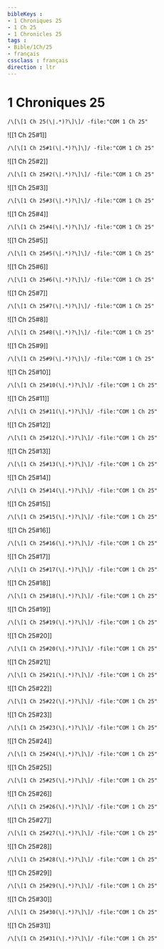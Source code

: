 ```yaml
---
bibleKeys : 
- 1 Chroniques 25
- 1 Ch 25
- 1 Chronicles 25
tags : 
- Bible/1Ch/25
- français
cssclass : français
direction : ltr
---
```


# 1 Chroniques 25

```query
/\[\[1 Ch 25(\|.*)?\]\]/ -file:"COM 1 Ch 25"
```



![[1 Ch 25#1]]

```query
/\[\[1 Ch 25#1(\|.*)?\]\]/ -file:"COM 1 Ch 25"
```

![[1 Ch 25#2]]

```query
/\[\[1 Ch 25#2(\|.*)?\]\]/ -file:"COM 1 Ch 25"
```

![[1 Ch 25#3]]

```query
/\[\[1 Ch 25#3(\|.*)?\]\]/ -file:"COM 1 Ch 25"
```

![[1 Ch 25#4]]

```query
/\[\[1 Ch 25#4(\|.*)?\]\]/ -file:"COM 1 Ch 25"
```

![[1 Ch 25#5]]

```query
/\[\[1 Ch 25#5(\|.*)?\]\]/ -file:"COM 1 Ch 25"
```

![[1 Ch 25#6]]

```query
/\[\[1 Ch 25#6(\|.*)?\]\]/ -file:"COM 1 Ch 25"
```

![[1 Ch 25#7]]

```query
/\[\[1 Ch 25#7(\|.*)?\]\]/ -file:"COM 1 Ch 25"
```

![[1 Ch 25#8]]

```query
/\[\[1 Ch 25#8(\|.*)?\]\]/ -file:"COM 1 Ch 25"
```

![[1 Ch 25#9]]

```query
/\[\[1 Ch 25#9(\|.*)?\]\]/ -file:"COM 1 Ch 25"
```

![[1 Ch 25#10]]

```query
/\[\[1 Ch 25#10(\|.*)?\]\]/ -file:"COM 1 Ch 25"
```

![[1 Ch 25#11]]

```query
/\[\[1 Ch 25#11(\|.*)?\]\]/ -file:"COM 1 Ch 25"
```

![[1 Ch 25#12]]

```query
/\[\[1 Ch 25#12(\|.*)?\]\]/ -file:"COM 1 Ch 25"
```

![[1 Ch 25#13]]

```query
/\[\[1 Ch 25#13(\|.*)?\]\]/ -file:"COM 1 Ch 25"
```

![[1 Ch 25#14]]

```query
/\[\[1 Ch 25#14(\|.*)?\]\]/ -file:"COM 1 Ch 25"
```

![[1 Ch 25#15]]

```query
/\[\[1 Ch 25#15(\|.*)?\]\]/ -file:"COM 1 Ch 25"
```

![[1 Ch 25#16]]

```query
/\[\[1 Ch 25#16(\|.*)?\]\]/ -file:"COM 1 Ch 25"
```

![[1 Ch 25#17]]

```query
/\[\[1 Ch 25#17(\|.*)?\]\]/ -file:"COM 1 Ch 25"
```

![[1 Ch 25#18]]

```query
/\[\[1 Ch 25#18(\|.*)?\]\]/ -file:"COM 1 Ch 25"
```

![[1 Ch 25#19]]

```query
/\[\[1 Ch 25#19(\|.*)?\]\]/ -file:"COM 1 Ch 25"
```

![[1 Ch 25#20]]

```query
/\[\[1 Ch 25#20(\|.*)?\]\]/ -file:"COM 1 Ch 25"
```

![[1 Ch 25#21]]

```query
/\[\[1 Ch 25#21(\|.*)?\]\]/ -file:"COM 1 Ch 25"
```

![[1 Ch 25#22]]

```query
/\[\[1 Ch 25#22(\|.*)?\]\]/ -file:"COM 1 Ch 25"
```

![[1 Ch 25#23]]

```query
/\[\[1 Ch 25#23(\|.*)?\]\]/ -file:"COM 1 Ch 25"
```

![[1 Ch 25#24]]

```query
/\[\[1 Ch 25#24(\|.*)?\]\]/ -file:"COM 1 Ch 25"
```

![[1 Ch 25#25]]

```query
/\[\[1 Ch 25#25(\|.*)?\]\]/ -file:"COM 1 Ch 25"
```

![[1 Ch 25#26]]

```query
/\[\[1 Ch 25#26(\|.*)?\]\]/ -file:"COM 1 Ch 25"
```

![[1 Ch 25#27]]

```query
/\[\[1 Ch 25#27(\|.*)?\]\]/ -file:"COM 1 Ch 25"
```

![[1 Ch 25#28]]

```query
/\[\[1 Ch 25#28(\|.*)?\]\]/ -file:"COM 1 Ch 25"
```

![[1 Ch 25#29]]

```query
/\[\[1 Ch 25#29(\|.*)?\]\]/ -file:"COM 1 Ch 25"
```

![[1 Ch 25#30]]

```query
/\[\[1 Ch 25#30(\|.*)?\]\]/ -file:"COM 1 Ch 25"
```

![[1 Ch 25#31]]

```query
/\[\[1 Ch 25#31(\|.*)?\]\]/ -file:"COM 1 Ch 25"
```


